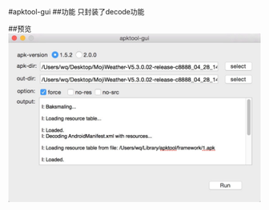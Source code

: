 #apktool-gui
##功能
只封装了decode功能

##预览
![image](https://raw.githubusercontent.com/CN-fox/apktool-gui/master/preview.jpg)
